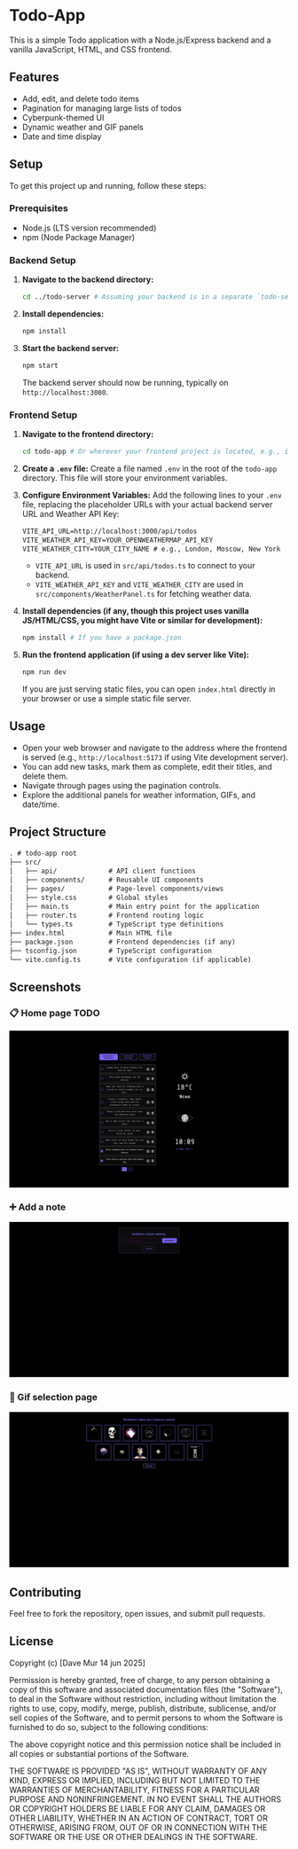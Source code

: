 # Todo-App

This is a simple Todo application with a Node.js/Express backend and a vanilla JavaScript, HTML, and CSS frontend.

## Features

- Add, edit, and delete todo items
- Pagination for managing large lists of todos
- Cyberpunk-themed UI
- Dynamic weather and GIF panels
- Date and time display

## Setup

To get this project up and running, follow these steps:

### Prerequisites

- Node.js (LTS version recommended)
- npm (Node Package Manager)

### Backend Setup

1. **Navigate to the backend directory:**
   ```bash
   cd ../todo-server # Assuming your backend is in a separate `todo-server` directory outside this project
   ```

2. **Install dependencies:**
   ```bash
   npm install
   ```

3. **Start the backend server:**
   ```bash
   npm start
   ```
   The backend server should now be running, typically on `http://localhost:3000`.

### Frontend Setup

1. **Navigate to the frontend directory:**
   ```bash
   cd todo-app # Or wherever your frontend project is located, e.g., if you are already in the root of the frontend project, you don't need to cd.
   ```

2. **Create a `.env` file:**
   Create a file named `.env` in the root of the `todo-app` directory. This file will store your environment variables.

3. **Configure Environment Variables:**
   Add the following lines to your `.env` file, replacing the placeholder URLs with your actual backend server URL and Weather API Key:
   ```
   VITE_API_URL=http://localhost:3000/api/todos
   VITE_WEATHER_API_KEY=YOUR_OPENWEATHERMAP_API_KEY
   VITE_WEATHER_CITY=YOUR_CITY_NAME # e.g., London, Moscow, New York
   ```
   *   `VITE_API_URL` is used in `src/api/todos.ts` to connect to your backend.
   *   `VITE_WEATHER_API_KEY` and `VITE_WEATHER_CITY` are used in `src/components/WeatherPanel.ts` for fetching weather data.

4. **Install dependencies (if any, though this project uses vanilla JS/HTML/CSS, you might have Vite or similar for development):**
   ```bash
   npm install # If you have a package.json
   ```

5. **Run the frontend application (if using a dev server like Vite):**
   ```bash
   npm run dev
   ```
   If you are just serving static files, you can open `index.html` directly in your browser or use a simple static file server.

## Usage

- Open your web browser and navigate to the address where the frontend is served (e.g., `http://localhost:5173` if using Vite development server).
- You can add new tasks, mark them as complete, edit their titles, and delete them.
- Navigate through pages using the pagination controls.
- Explore the additional panels for weather information, GIFs, and date/time.

## Project Structure

```
. # todo-app root
├── src/
│   ├── api/             # API client functions
│   ├── components/      # Reusable UI components
│   ├── pages/           # Page-level components/views
│   ├── style.css        # Global styles
│   ├── main.ts          # Main entry point for the application
│   ├── router.ts        # Frontend routing logic
│   └── types.ts         # TypeScript type definitions
├── index.html           # Main HTML file
├── package.json         # Frontend dependencies (if any)
├── tsconfig.json        # TypeScript configuration
└── vite.config.ts       # Vite configuration (if applicable)
```
## Screenshots

### 📋 Home page TODO
![Main Screen](main.png)

### ➕ Add a note
![Add Todo](add.png)

### 🌆 Gif selection page
![GIF Panel](gif.png)
## Contributing


Feel free to fork the repository, open issues, and submit pull requests.

## License

Copyright (c) [Dave Mur 14 jun 2025] 

Permission is hereby granted, free of charge, to any person obtaining a copy
of this software and associated documentation files (the "Software"), to deal
in the Software without restriction, including without limitation the rights
to use, copy, modify, merge, publish, distribute, sublicense, and/or sell
copies of the Software, and to permit persons to whom the Software is
furnished to do so, subject to the following conditions:

The above copyright notice and this permission notice shall be included in all
copies or substantial portions of the Software.

THE SOFTWARE IS PROVIDED "AS IS", WITHOUT WARRANTY OF ANY KIND, EXPRESS OR
IMPLIED, INCLUDING BUT NOT LIMITED TO THE WARRANTIES OF MERCHANTABILITY,
FITNESS FOR A PARTICULAR PURPOSE AND NONINFRINGEMENT. IN NO EVENT SHALL THE
AUTHORS OR COPYRIGHT HOLDERS BE LIABLE FOR ANY CLAIM, DAMAGES OR OTHER
LIABILITY, WHETHER IN AN ACTION OF CONTRACT, TORT OR OTHERWISE, ARISING FROM,
OUT OF OR IN CONNECTION WITH THE SOFTWARE OR THE USE OR OTHER DEALINGS IN THE
SOFTWARE.
